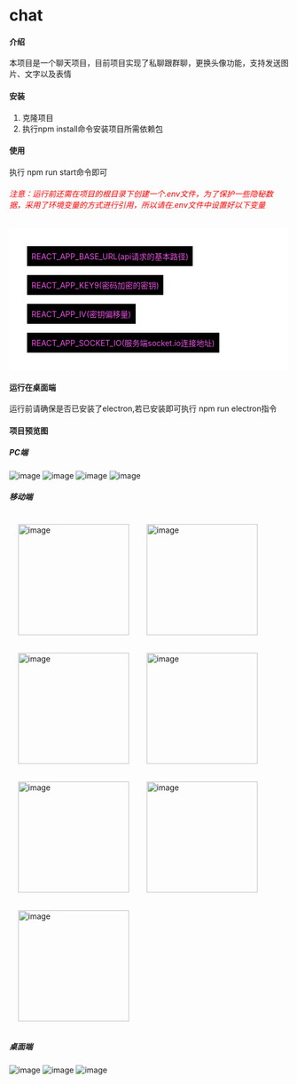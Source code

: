 # chat

#### 介绍
本项目是一个聊天项目，目前项目实现了私聊跟群聊，更换头像功能，支持发送图片、文字以及表情

#### 安装

1. 克隆项目
2. 执行npm install命令安装项目所需依赖包

#### 使用
执行 npm run start命令即可

<h6 style="color:red;">注意：运行前还需在项目的根目录下创建一个.env文件，为了保护一些隐秘数据，采用了环境变量的方式进行引用，所以请在.env文件中设置好以下变量</h6>
<div style="padding: 2rem;display: flex;flex-direction: column;justify-content: center;align-items: flex-start;background-color: #fff;color: #e850e1">
    <span style="padding:.5rem;background-color: #000">REACT_APP_BASE_URL(api请求的基本路径)</span>
    <span style="margin-top:1rem;padding:.5rem;background-color: #000">REACT_APP_KEY9(密码加密的密钥)</span>
    <span style="margin-top:1rem;padding:.5rem;background-color: #000">REACT_APP_IV(密钥偏移量)</span>
    <span style="margin-top:1rem;padding:.5rem;background-color: #000">REACT_APP_SOCKET_IO(服务端socket.io连接地址)</span>
</div>

#### 运行在桌面端
运行前请确保是否已安装了electron,若已安装即可执行 npm run electron指令

#### 项目预览图

##### PC端
![image](./ScreenShot/1.png)
![image](./ScreenShot/2.png)
![image](./ScreenShot/3.png)
![image](./ScreenShot/4.png)

##### 移动端
<div style="display: flex;flex-wrap: wrap;justify-content: flex-start;align-items: center;">
    <img style="margin: 1rem;width: 200px;" src="./ScreenShot/5.png" alt="image"/>
    <img style="margin: 1rem;width: 200px;" src="./ScreenShot/6.png" alt="image"/>
    <img style="margin: 1rem;width: 200px;" src="./ScreenShot/7.png" alt="image"/>
    <img style="margin: 1rem;width: 200px;" src="./ScreenShot/8.png" alt="image"/>
    <img style="margin: 1rem;width: 200px;" src="./ScreenShot/9.png" alt="image"/>
    <img style="margin: 1rem;width: 200px;" src="./ScreenShot/10.png" alt="image"/>
    <img style="margin: 1rem;width: 200px;" src="./ScreenShot/11.png" alt="image"/>
</div>

##### 桌面端

![image](./ScreenShot/12.png)
![image](./ScreenShot/13.png)
![image](./ScreenShot/14.png)